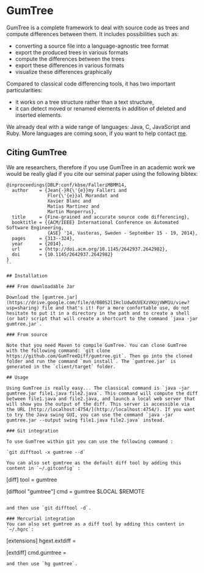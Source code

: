GumTree
=======

GumTree is a complete framework to deal with source code as trees and compute differences between them. It includes possibilities such as:
* converting a source file into a language-agnostic tree format
* export the produced trees in various formats
* compute the differences between the trees
* export these differences in various formats
* visualize these differences graphically

Compared to classical code differencing tools, it has two important particularities:
* it works on a tree structure rather than a text structure,
* it can detect moved or renamed elements in addition of deleted and inserted elements.

We already deal with a wide range of languages: Java, C, JavaScript and Ruby. More languages are coming soon, if you want to help contact [me](www.labri.fr/perso/falleri).

## Citing GumTree

We are researchers, therefore if you use GumTree in an academic work we would be really glad if you cite our seminal paper using the following bibtex:

```
@inproceedings{DBLP:conf/kbse/FalleriMBMM14,
  author    = {Jean{-}R{\'{e}}my Falleri and
               Flor{\'{e}}al Morandat and
               Xavier Blanc and
               Matias Martinez and
               Martin Monperrus},
  title     = {Fine-grained and accurate source code differencing},
  booktitle = {{ACM/IEEE} International Conference on Automated Software Engineering,
               {ASE} '14, Vasteras, Sweden - September 15 - 19, 2014},
  pages     = {313--324},
  year      = {2014},
  url       = {http://doi.acm.org/10.1145/2642937.2642982},
  doi       = {10.1145/2642937.2642982}
}
``

## Installation

### From downloadable Jar

Download the [gumtree.jar](https://drive.google.com/file/d/0B0S2lIHclUdwOUVEXzVKUjVWM1U/view?usp=sharing) file and that's it! For a more confortable use, do not hesitate to put it in a directory in the path and to create a shell (or bat) script that will create a shortcurt to the command `java -jar gumtree.jar`.

### From source

Note that you need Maven to compile GumTree. You can clone GumTree with the following command: `git clone https://github.com/GumTreeDiff/gumtree.git`. Then go into the cloned folder and run the command `mvn install`. The `gumtree.jar` is generated in the `client/target` folder.

## Usage

Using GumTree is really easy... The classical command is `java -jar gumtree.jar file1.java file2.java`. This command will compute the diff between file1.java and file2.java, and launch a local web server that will show you the output of the diff. This server is accessible via the URL [http://localhost:4754/](http://localhost:4754/). If you want to try the Java swing GUI, you can use the command `java -jar gumtree.jar --output swing file1.java file2.java` instead.

### Git integration

To use GumTree within git you can use the following command : 

`git difftool -x gumtree --d`

You can also set gumtree as the default diff tool by adding this content in `~/.gitconfig` : 

```
[diff]
tool = gumtree

[difftool "gumtree"]
cmd = gumtree $LOCAL $REMOTE
```

and then use `git difftool -d`.

### Mercurial integration
You can also set gumtree as a diff tool by adding this content in `~/.hgrc`: 

```
[extensions]
hgext.extdiff =

[extdiff]
cmd.gumtree =
```
and then use `hg gumtree`.
